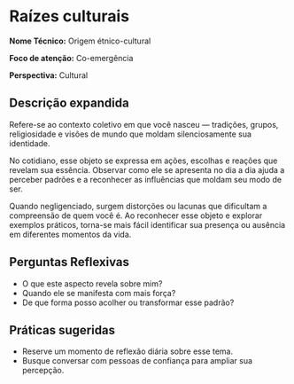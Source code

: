 # Raízes culturais

**Nome Técnico:** Origem étnico-cultural

**Foco de atenção:** Co-emergência

**Perspectiva:** Cultural

## Descrição expandida
Refere-se ao contexto coletivo em que você nasceu — tradições, grupos, religiosidade e visões de mundo que moldam silenciosamente sua identidade.

No cotidiano, esse objeto se expressa em ações, escolhas e reações que revelam sua essência. Observar como ele se apresenta no dia a dia ajuda a perceber padrões e a reconhecer as influências que moldam seu modo de ser.

Quando negligenciado, surgem distorções ou lacunas que dificultam a compreensão de quem você é. Ao reconhecer esse objeto e explorar exemplos práticos, torna-se mais fácil identificar sua presença ou ausência em diferentes momentos da vida.

## Perguntas Reflexivas
- O que este aspecto revela sobre mim?
- Quando ele se manifesta com mais força?
- De que forma posso acolher ou transformar esse padrão?

## Práticas sugeridas
- Reserve um momento de reflexão diária sobre esse tema.
- Busque conversar com pessoas de confiança para ampliar sua percepção.
